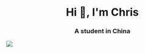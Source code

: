 <h1 align="center">Hi 👋, I'm Chris</h1>
<h3 align="center">A student in China</h3>

<a>
  <img align="center" src="https://github-readme-stats.vercel.app/api?username=Chris&show_icons=true&theme=tokyonight" />
</a>
